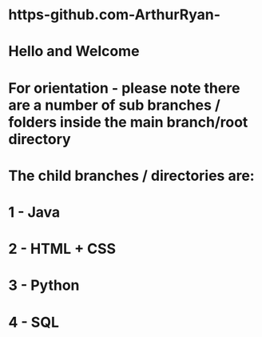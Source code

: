 # https-github.com-ArthurRyan-
# Hello and Welcome
# For orientation - please note there are a number of sub branches / folders inside the main branch/root directory
# The child branches / directories are:
# 1 - Java
# 2 - HTML + CSS
# 3 - Python
# 4 - SQL
